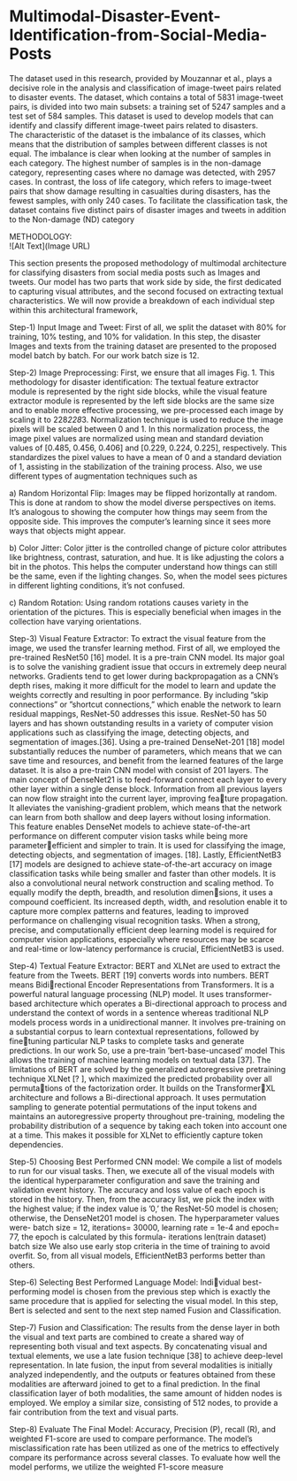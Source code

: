 # Multimodal-Disaster-Event-Identification-from-Social-Media-Posts

The dataset used in this research, provided by Mouzannar et
al., plays a decisive role in the analysis and classification of image-tweet pairs related to disaster events. 
The dataset, which contains a total of 5831 image-tweet pairs, is divided
into two main subsets: a training set of 5247 samples and a test
set of 584 samples. This dataset is used to develop models that
can identify and classify different image-tweet pairs related to
disasters.<br>
The characteristic of the dataset is the imbalance of its
classes, which means that the distribution of samples between
different classes is not equal. The imbalance is clear when
looking at the number of samples in each category. The highest
number of samples is in the non-damage category, representing
cases where no damage was detected, with 2957 cases. In
contrast, the loss of life category, which refers to image-tweet
pairs that show damage resulting in casualties during disasters,
has the fewest samples, with only 240 cases. To facilitate the
classification task, the dataset contains five distinct pairs of
disaster images and tweets in addition to the Non-damage
(ND) category<br>

METHODOLOGY: <br>
![Alt Text](Image URL) <br>

This section presents the proposed methodology of
multimodal architecture for classifying disasters from social
media posts such as Images and tweets. Our model has two
parts that work side by side, the first dedicated to capturing
visual attributes, and the second focused on extracting textual
characteristics. We will now provide a breakdown of each
individual step within this architectural framework, <br>

Step-1) Input Image and Tweet: First of all, we split
the dataset with 80% for training, 10% testing, and 10% for
validation. In this step, the disaster Images and texts from the
training dataset are presented to the proposed model batch by
batch. For our work batch size is 12.<br>

Step-2) Image Preprocessing: First, we ensure that all images
Fig. 1. This methodology for disaster identification: The textual feature
extractor module is represented by the right side blocks, while the visual
feature extractor module is represented by the left side blocks
are the same size and to enable more effective processing,
we pre-processed each image by scaling it to 228*228*3.
Normalization technique is used to reduce the image pixels
will be scaled between 0 and 1. In this normalization process,
the image pixel values are normalized using mean and standard
deviation values of [0.485, 0.456, 0.406] and [0.229, 0.224,
0.225], respectively. This standardizes the pixel values to have
a mean of 0 and a standard deviation of 1, assisting in the
stabilization of the training process. Also, we use different
types of augmentation techniques such as<br>

a) Random Horizontal Flip: Images may be flipped horizontally at random. This is done at random to show the model
diverse perspectives on items. It’s analogous to showing the
computer how things may seem from the opposite side. This
improves the computer’s learning since it sees more ways that
objects might appear.<br>

b) Color Jitter: Color jitter is the controlled change of picture
color attributes like brightness, contrast, saturation, and hue. It
is like adjusting the colors a bit in the photos. This helps the
computer understand how things can still be the same, even
if the lighting changes. So, when the model sees pictures in
different lighting conditions, it’s not confused.<br>

c) Random Rotation: Using random rotations causes variety
in the orientation of the pictures. This is especially beneficial
when images in the collection have varying orientations.<br>

Step-3) Visual Feature Extractor: To extract the visual feature from the image, we used the transfer learning method.
First of all, we employed the pre-trained ResNet50 [16] model.
It is a pre-train CNN model. Its major goal is to solve the
vanishing gradient issue that occurs in extremely deep neural
networks. Gradients tend to get lower during backpropagation
as a CNN’s depth rises, making it more difficult for the
model to learn and update the weights correctly and resulting
in poor performance. By including ”skip connections” or
”shortcut connections,” which enable the network to learn
residual mappings, ResNet-50 addresses this issue. ResNet-50
has 50 layers and has shown outstanding results in a variety
of computer vision applications such as classifying the image,
detecting objects, and segmentation of images.[36].
Using a pre-trained DenseNet-201 [18] model substantially
reduces the number of parameters, which means that we can
save time and resources, and benefit from the learned features
of the large dataset. It is also a pre-train CNN model with
consist of 201 layers. The main concept of DenseNet21 is to
feed-forward connect each layer to every other layer within
a single dense block. Information from all previous layers
can now flow straight into the current layer, improving feature propagation. It alleviates the vanishing-gradient problem,
which means that the network can learn from both shallow and
deep layers without losing information. This feature enables
DenseNet models to achieve state-of-the-art performance on
different computer vision tasks while being more parameterefficient and simpler to train. It is used for classifying the
image, detecting objects, and segmentation of images. [18].
Lastly, EfficientNetB3 [17] models are designed to achieve
state-of-the-art accuracy on image classification tasks while
being smaller and faster than other models. It is also a
convolutional neural network construction and scaling method.
To equally modify the depth, breadth, and resolution dimensions, it uses a compound coefficient. Its increased depth,
width, and resolution enable it to capture more complex
patterns and features, leading to improved performance on
challenging visual recognition tasks. When a strong, precise,
and computationally efficient deep learning model is required
for computer vision applications, especially where resources
may be scarce and real-time or low-latency performance is
crucial, EfficientNetB3 is used.<br>

Step-4) Textual Feature Extractor: BERT and XLNet are
used to extract the feature from the Tweets.
BERT [19] converts words into numbers. BERT means Bidirectional Encoder Representations from Transformers. It is a
powerful natural language processing (NLP) model. It uses
transformer-based architecture which operates a Bi-directional
approach to process and understand the context of words in a
sentence whereas traditional NLP models process words in a
unidirectional manner. It involves pre-training on a substantial
corpus to learn contextual representations, followed by finetuning particular NLP tasks to complete tasks and generate
predictions. In our work So, use a pre-train ’bert-base-uncased’
model This allows the training of machine learning models on
textual data [37]. The limitations of BERT are solved by the
generalized autoregressive pretraining technique XLNet [? ],
which maximized the predicted probability over all permutations of the factorization order. It builds on the TransformerXL architecture and follows a Bi-directional approach. It uses
permutation sampling to generate potential permutations of
the input tokens and maintains an autoregressive property
throughout pre-training, modeling the probability distribution
of a sequence by taking each token into account one at a time.
This makes it possible for XLNet to efficiently capture token
dependencies.<br>

Step-5) Choosing Best Performed CNN model: We compile
a list of models to run for our visual tasks. Then, we execute
all of the visual models with the identical hyperparameter
configuration and save the training and validation event history.
The accuracy and loss value of each epoch is stored in the
history. Then, from the accuracy list, we pick the index with
the highest value; if the index value is ’0,’ the ResNet-50
model is chosen; otherwise, the DenseNet201 model is chosen.
The hyperparameter values were- batch size = 12, iterations=
30000, learning rate = 1e-4 and epoch= 77, the epoch is
calculated by this formula- iterations
len(train dataset)
batch size We also use early stop criteria in the time of training to avoid
overfit. So, from all visual models, EfficientNetB3 performs
better than others.<br>

Step-6) Selecting Best Performed Language Model: Individual best-performing model is chosen from the previous
step which is exactly the same procedure that is applied for
selecting the visual model. In this step, Bert is selected and
sent to the next step named Fusion and Classification.<br>

Step-7) Fusion and Classification: The results from the dense
layer in both the visual and text parts are combined to create
a shared way of representing both visual and text aspects. By
concatenating visual and textual elements, we use a late fusion
technique [38] to achieve deep-level representation. In late
fusion, the input from several modalities is initially analyzed
independently, and the outputs or features obtained from these
modalities are afterward joined to get to a final prediction.
In the final classification layer of both modalities, the same
amount of hidden nodes is employed. We employ a similar
size, consisting of 512 nodes, to provide a fair contribution
from the text and visual parts.<br>

Step-8) Evaluate The Final Model: Accuracy, Precision
(P), recall (R), and weighted F1-score are used to compare
performance. The model’s misclassification rate has been
utilized as one of the metrics to effectively compare its
performance across several classes. To evaluate how well the
model performs, we utilize the weighted F1-score measure
